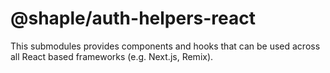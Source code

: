 # @shaple/auth-helpers-react

This submodules provides components and hooks that can be used across all React based frameworks (e.g. Next.js, Remix).
